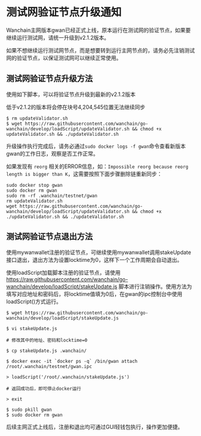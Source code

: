 # 测试网验证节点升级通知

Wanchain主网版本gwan已经正式上线，原本运行在测试网的验证节点，如果要继续运行测试网，请统一升级到v2.1.2版本。

如果不想继续运行测试网节点，而是想要转到运行主网节点的，请务必先注销测试网的验证节点，以保证测试网可以继续正常使用。

## 测试网验证节点升级方法

使用如下脚本，可以将验证节点升级到最新的v2.1.2版本

低于v2.1.2的版本将会停在块号4,204,545位置无法继续同步

```
$ rm updateValidator.sh
$ wget https://raw.githubusercontent.com/wanchain/go-wanchain/develop/loadScript/updateValidator.sh && chmod +x updateValidator.sh && ./updateValidator.sh
```
升级操作执行完成后，请务必通过`sudo docker logs -f gwan`命令查看新版本gwan的工作日志，观察是否工作正常。

如果发现有 `reorg` 相关的ERROR信息，如：`Impossible reorg because reorg length is bigger than K`，这需要按照下面步骤删除链重新同步：
```
sudo docker stop gwan
sudo docker rm gwan
sudo rm -rf .wanchain/testnet/gwan
rm updateValidator.sh
wget https://raw.githubusercontent.com/wanchain/go-wanchain/develop/loadScript/updateValidator.sh && chmod +x ./updateValidator.sh && ./updateValidator.sh
```
## 测试网验证节点退出方法

使用mywanwallet注册的验证节点，可继续使用mywanwallet调用stakeUpdate接口退出，退出方法为设置locktime为0，这样下一个工作周期会自动退出。

使用loadScript加载脚本注册的验证节点，请使用 https://raw.githubusercontent.com/wanchain/go-wanchain/develop/loadScript/stakeUpdate.js 脚本进行注销操作。使用方法为填写对应地址和密码后，将locktime值填为0后，在gwan的ipc控制台中使用loadScript()方式运行。
```
$ wget https://raw.githubusercontent.com/wanchain/go-wanchain/develop/loadScript/stakeUpdate.js

$ vi stakeUpdate.js

# 修改其中的地址、密码和locktime=0

$ cp stakeUpdate.js .wanchain/

$ docker exec -it `docker ps -q` /bin/gwan attach /root/.wanchain/testnet/gwan.ipc

> loadScript('/root/.wanchain/stakeUpdate.js')

# 返回成功后，即可停止docker运行

> exit

$ sudo pkill gwan
$ sudo docker rm gwan
```

后续主网正式上线后，注册和退出均可通过GUI轻钱包执行，操作更加便捷。
